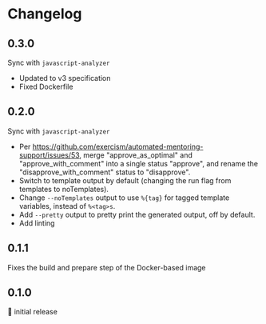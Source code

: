 # Changelog

## 0.3.0

Sync with `javascript-analyzer`

- Updated to v3 specification
- Fixed Dockerfile

## 0.2.0

Sync with `javascript-analyzer`

- Per https://github.com/exercism/automated-mentoring-support/issues/53, merge "approve_as_optimal" and "approve_with_comment" into a single status "approve", and rename the "disapprove_with_comment" status to "disapprove".
- Switch to template output by default (changing the run flag from templates to noTemplates).
- Change `--noTemplates` output to use `%{tag}` for tagged template variables, instead of `%<tag>s`.
- Add `--pretty` output to pretty print the generated output, off by default.
- Add linting

## 0.1.1

Fixes the build and prepare step of the Docker-based image

## 0.1.0

:baby: initial release
